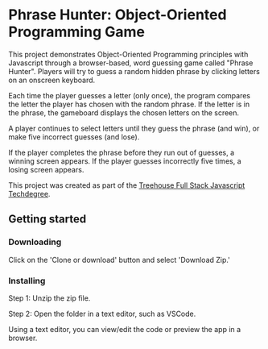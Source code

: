 # Phrase Hunter: Object-Oriented Programming Game

This project demonstrates Object-Oriented Programming principles with Javascript through a browser-based, word guessing game called "Phrase Hunter". Players will try to guess a random hidden phrase by clicking letters on an onscreen keyboard. 

Each time the player guesses a letter (only once), the program compares the letter the player has chosen with the random phrase. If the letter is in the phrase, the gameboard displays the chosen letters on the screen.

A player continues to select letters until they guess the phrase (and win), or make five incorrect guesses (and lose).

If the player completes the phrase before they run out of guesses, a winning screen appears. If the player guesses incorrectly five times, a losing screen appears.

This project was created as part of the [Treehouse Full Stack Javascript Techdegree](https://teamtreehouse.com/techdegree/full-stack-javascript).

## Getting started
### Downloading
Click on the 'Clone or download' button and select 'Download Zip.'

### Installing
Step 1: Unzip the zip file.

Step 2: Open the folder in a text editor, such as VSCode.

Using a text editor, you can view/edit the code or preview the app in a browser.